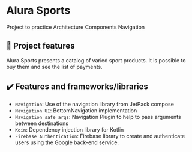 # Alura Sports

Project to practice Architecture Components Navigation

## 🔨 Project features

Alura Sports presents a catalog of varied sport products. It is possible to buy them and see the list of payments. 

## ✔️ Features and frameworks/libraries

- `Navigation`: Use of the navigation library from JetPack compose
- `Navigation UI`: BottomNavigation implementation
- `Navigation safe args`: Navigation Plugin to help to pass arguments between destinations
- `Koin`: Dependency injection library for Kotlin
- `Firebase Authentication`: Firebase library to create and authenticate users using the Google back-end service.
